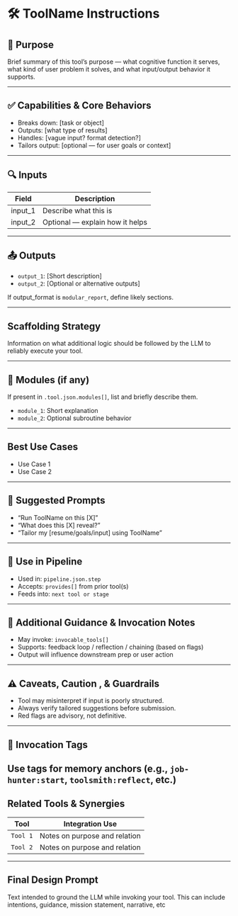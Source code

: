 # 🛠️ ToolName Instructions

## 🧠 Purpose

Brief summary of this tool’s purpose — what cognitive function it serves, what kind of user problem it solves, and what input/output behavior it supports.

---

## ✅ Capabilities & Core Behaviors

- Breaks down: [task or object]
- Outputs: [what type of results]
- Handles: [vague input? format detection?]
- Tailors output: [optional — for user goals or context]

---

## 🔍 Inputs

| Field         | Description                       |
|--------------|-----------------------------------|
| input_1       | Describe what this is             |
| input_2       | Optional — explain how it helps   |

---

## 📤 Outputs

- `output_1`: [Short description]
- `output_2`: [Optional or alternative outputs]

If output_format is `modular_report`, define likely sections.

---

## Scaffolding Strategy

Information on what additional logic should be followed by the LLM to reliably execute your tool.

---

## 🔄 Modules (if any)

If present in `.tool.json.modules[]`, list and briefly describe them.

- `module_1`: Short explanation
- `module_2`: Optional subroutine behavior

---

## Best Use Cases

- Use Case 1
- Use Case 2


---

## 🧭 Suggested Prompts

- “Run ToolName on this [X]”
- “What does this [X] reveal?”
- “Tailor my [resume/goals/input] using ToolName”

---

## 🧩 Use in Pipeline

- Used in: `pipeline.json.step`
- Accepts: `provides[]` from prior tool(s)
- Feeds into: `next tool or stage`

---

## 🧠 Additional Guidance & Invocation Notes

- May invoke: `invocable_tools[]`
- Supports: feedback loop / reflection / chaining (based on flags)
- Output will influence downstream prep or user action

---

## ⚠️ Caveats, Caution , & Guardrails

- Tool may misinterpret if input is poorly structured.
- Always verify tailored suggestions before submission.
- Red flags are advisory, not definitive.

---

## 🧬 Invocation Tags

Use tags for memory anchors (e.g., `job-hunter:start`, `toolsmith:reflect`, etc.)
---

## Related Tools & Synergies

| Tool              | Integration Use                                   |
|-------------------|---------------------------------------------------|
| `Tool 1`          | Notes on purpose and relation                     |
| `Tool 2`          | Notes on purpose and relation                     |

---

## Final Design Prompt

Text intended to ground the LLM while invoking your tool.
This can include intentions, guidance, mission statement, narrative, etc